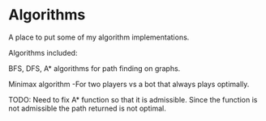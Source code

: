 # Algorithms
A place to put some of my algorithm implementations. 

Algorithms included:

BFS, DFS, A* algorithms for path finding on graphs.

Minimax algorithm
-For two players vs a bot that always plays optimally.

TODO:
Need to fix A* function so that it is admissible. Since the function is not admissible the path returned is not optimal.
